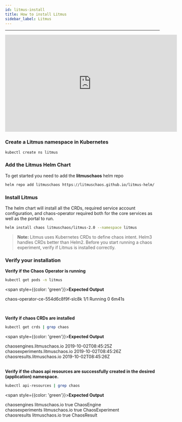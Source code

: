 ```yaml
---
id: litmus-install
title: How to install Litmus
sidebar_label: Litmus
---
```


---
<iframe width="560" height="315" src="https://www.youtube.com/embed/rOrKegj5ePI" frameborder="0" allow="accelerometer; autoplay; clipboard-write; encrypted-media; gyroscope; picture-in-picture" allowfullscreen></iframe>

### **Create a Litmus namespace in Kubernetes**

```bash
kubectl create ns litmus
```

### **Add the Litmus Helm Chart**

To get started you need to add the **litmuschaos** helm repo

```bash
helm repo add litmuschaos https://litmuschaos.github.io/litmus-helm/
```

### **Install Litmus**

The helm chart will install all the CRDs, required service account configuration, and chaos-operator required both for the core services as well as the portal to run.

```bash
helm install chaos litmuschaos/litmus-2.0 --namespace litmus
```

> **Note:** Litmus uses Kubernetes CRDs to define chaos intent. Helm3 handles CRDs better than Helm2. Before you start running a chaos experiment, verify if Litmus is installed correctly.

### **Verify your installation**

**Verify if the Chaos Operator is running**

```bash
kubectl get pods -n litmus
```

<span style={{color: 'green'}}><b>Expected Output</b></span>

<div style={{background: '#F5F5F5', padding: '1rem'}}>

chaos-operator-ce-554d6c8f9f-slc8k  1/1   Running   0   6m41s
</div>

<br />

**Verify if chaos CRDs are installed**

```bash
kubectl get crds | grep chaos
```

<span style={{color: 'green'}}><b>Expected Output</b></span>

<div style={{background: '#F5F5F5', padding: '1rem'}}>
chaosengines.litmuschaos.io 2019-10-02T08:45:25Z
<br />
chaosexperiments.litmuschaos.io 2019-10-02T08:45:26Z
<br />
chaosresults.litmuschaos.io 2019-10-02T08:45:26Z
<br />
</div>

<br />

**Verify if the chaos api resources are successfully created in the desired (application) namespace.**

```bash
kubectl api-resources | grep chaos
```

<span style={{color: 'green'}}><b>Expected Output</b></span>

<div style={{background: '#F5F5F5', padding: '1rem'}}>
chaosengines litmuschaos.io true ChaosEngine
<br />
chaosexperiments litmuschaos.io true ChaosExperiment
<br />
chaosresults litmuschaos.io true ChaosResult
<br />
</div>
